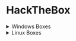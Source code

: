 # HackTheBox

<details>

<summary>Windows Boxes</summary>



</details>

<details>

<summary>Linux Boxes</summary>



</details>
